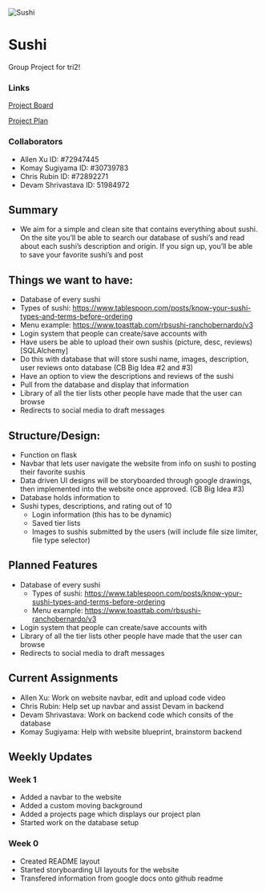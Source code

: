 ![Sushi](https://cdn.discordapp.com/attachments/783082777020203061/786710616378572820/unknown.png)
# Sushi
Group Project for tri2!
### Links
[Project Board](https://github.com/zenxha/sushi/projects/1)

[Project Plan](https://docs.google.com/document/d/1dPvOiqA6RArgcVYMSlQAP0ztnoioO75UUg6ImmFhrQg/edit?usp=sharing)
### Collaborators
- Allen Xu ID: #72947445
- Komay Sugiyama ID: #30739783
- Chris Rubin ID: #72892271
- Devam Shrivastava ID: 51984972

## Summary
- We aim for a simple and clean site that contains everything about sushi. On the site you’ll be able to search our database of sushi’s and read about each sushi’s description and origin. If you sign up, you’ll be able to save your favorite sushi’s and post 

## Things we want to have: 

- Database of every sushi
- Types of sushi: https://www.tablespoon.com/posts/know-your-sushi-types-and-terms-before-ordering 
- Menu example: https://www.toasttab.com/rbsushi-ranchobernardo/v3
- Login system that people can create/save accounts with
- Have users be able to upload their own sushis (picture, desc, reviews)[SQLAlchemy]
- Do this with database that will store sushi name, images, description, user reviews onto database (CB Big Idea #2 and #3)
- Have an option to view the descriptions and reviews of the sushi
- Pull from the database and display that information	
- Library of all the tier lists other people have made that the user can browse
- Redirects to social media to draft messages

## Structure/Design:

* Function on flask
* Navbar that lets user navigate the website from info on sushi to posting their favorite sushis
* Data driven UI designs will be storyboarded through google drawings, then implemented into the website once approved. (CB Big Idea #3)
* Database holds information to
* Sushi types, descriptions, and rating out of 10
  * Login information (this has to be dynamic)
  * Saved tier lists
  * Images to sushis submitted by the users (will include file size limiter, file type selector)


## Planned Features
- Database of every sushi
  - Types of sushi: https://www.tablespoon.com/posts/know-your-sushi-types-and-terms-before-ordering 
  - Menu example: https://www.toasttab.com/rbsushi-ranchobernardo/v3
- Login system that people can create/save accounts with
- Library of all the tier lists other people have made that the user can browse
- Redirects to social media to draft messages

 ## Current Assignments
 - Allen Xu: Work on website navbar, edit and upload code video
 - Chris Rubin: Help set up navbar and assist Devam in backend
 - Devam Shrivastava: Work on backend code which consits of the database
 - Komay Sugiyama: Help with website blueprint, brainstorm backend
 
 ## Weekly Updates
 ### Week 1
 - Added a navbar to the website
 - Added a custom moving background
 - Added a projects page which displays our project plan
 - Started work on the database setup
 ### Week 0
 - Created README layout
 - Started storyboarding UI layouts for the website
 - Transfered information from google docs onto github readme
